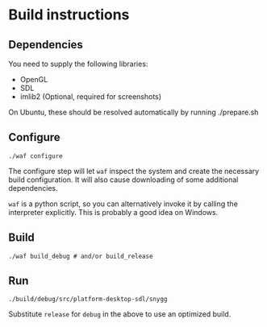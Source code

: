 Build instructions
==================

Dependencies
------------

You need to supply the following libraries:

 * OpenGL
 * SDL
 * imlib2 (Optional, required for screenshots)

On Ubuntu, these should be resolved automatically by running ./prepare.sh


Configure
---------

	./waf configure

The configure step will let `waf` inspect the system and create the necessary
build configuration. It will also cause downloading of some additional
dependencies.

`waf` is a python script, so you can alternatively invoke it by calling the
interpreter explicitly. This is probably a good idea on Windows.


Build
-----

	./waf build_debug # and/or build_release


Run
---

	./build/debug/src/platform-desktop-sdl/snygg

Substitute `release` for `debug` in the above to use an optimized build.
